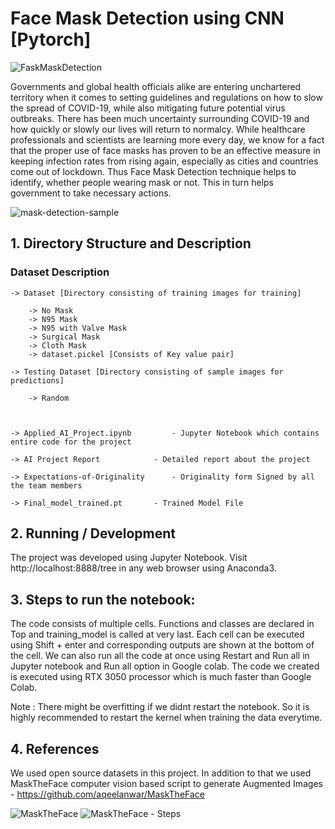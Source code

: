 # Face Mask Detection using CNN [Pytorch]

![FaskMaskDetection](https://user-images.githubusercontent.com/35566310/166952220-d32aaf0b-edd1-4ea6-8074-c567912ac256.png)

Governments and global health officials alike are entering unchartered territory when it comes to setting guidelines and regulations on how to slow the spread of COVID-19, while also mitigating future potential virus outbreaks. There has been much uncertainty surrounding COVID-19 and how quickly or slowly our lives will return to normalcy. While healthcare professionals and scientists are learning more every day, we know for a fact that the proper use of face masks has proven to
be an effective measure in keeping infection rates from rising again, especially as cities and countries come out of lockdown. Thus Face Mask Detection technique helps to identify, whether people wearing mask or not. This in turn helps government to take necessary actions.

![mask-detection-sample](https://user-images.githubusercontent.com/35566310/166942413-24742dc1-f573-4dd7-a10e-08010a8c525e.jpg)

## 1. Directory Structure and Description

### Dataset Description

	-> Dataset [Directory consisting of training images for training]

		-> No Mask
		-> N95 Mask
		-> N95 with Valve Mask
		-> Surgical Mask
		-> Cloth Mask 
		-> dataset.pickel [Consists of Key value pair]

	-> Testing Dataset [Directory consisting of sample images for predictions]

		-> Random



	-> Applied_AI_Project.ipynb 		- Jupyter Notebook which contains entire code for the project

	-> AI Project Report 			- Detailed report about the project 

	-> Expectations-of-Originality 		- Originality form Signed by all the team members

	-> Final_model_trained.pt 		- Trained Model File 

## 2. Running / Development

The project was developed using Jupyter Notebook. Visit http://localhost:8888/tree in any web browser using Anaconda3. 

## 3. Steps to run the notebook:

The code consists of multiple cells. Functions and classes are declared in Top and training_model is called at very last. Each cell can be executed using Shift + enter and corresponding outputs are shown at the bottom of the cell. We can also run all the code at once using Restart and Run all in Jupyter notebook and Run all option in Google colab. The code we created is executed using RTX 3050 processor which is much faster than Google Colab. 

Note : There might be overfitting if we didnt restart the notebook. So it is highly recommended to restart the kernel when training the data everytime.

## 4. References

We used open source datasets in this project. In addition to that we used MaskTheFace computer vision based script to generate Augmented Images - https://github.com/aqeelanwar/MaskTheFace

![MaskTheFace](https://user-images.githubusercontent.com/35566310/166953093-c50a3d33-df97-4b0d-93b8-ccb7564a640f.png) ![MaskTheFace - Steps](https://user-images.githubusercontent.com/35566310/166953132-8d0db5e5-ecb3-4a8a-bbb4-c5366517fa87.png)


